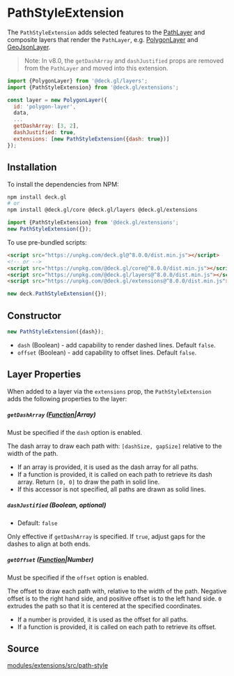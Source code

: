 
# PathStyleExtension

The `PathStyleExtension` adds selected features to the [PathLayer](/docs/layers/path-layer.md) and composite layers that render the `PathLayer`, e.g. [PolygonLayer](/docs/layers/polygon-layer.md) and [GeoJsonLayer](/docs/layers/geojson-layer.md).

> Note: In v8.0, the `getDashArray` and `dashJustified` props are removed from the `PathLayer` and moved into this extension.

```js
import {PolygonLayer} from '@deck.gl/layers';
import {PathStyleExtension} from '@deck.gl/extensions';

const layer = new PolygonLayer({
  id: 'polygon-layer',
  data,
  ...
  getDashArray: [3, 2],
  dashJustified: true,
  extensions: [new PathStyleExtension({dash: true})]
});
```

## Installation

To install the dependencies from NPM:

```bash
npm install deck.gl
# or
npm install @deck.gl/core @deck.gl/layers @deck.gl/extensions
```

```js
import {PathStyleExtension} from '@deck.gl/extensions';
new PathStyleExtension({});
```

To use pre-bundled scripts:

```html
<script src="https://unpkg.com/deck.gl@^8.0.0/dist.min.js"></script>
<!-- or -->
<script src="https://unpkg.com/@deck.gl/core@^8.0.0/dist.min.js"></script>
<script src="https://unpkg.com/@deck.gl/layers@^8.0.0/dist.min.js"></script>
<script src="https://unpkg.com/@deck.gl/extensions@^8.0.0/dist.min.js"></script>
```

```js
new deck.PathStyleExtension({});
```

## Constructor

```js
new PathStyleExtension({dash});
```

* `dash` (Boolean) - add capability to render dashed lines. Default `false`.
* `offset` (Boolean) - add capability to offset lines. Default `false`.

## Layer Properties

When added to a layer via the `extensions` prop, the `PathStyleExtension` adds the following properties to the layer:


##### `getDashArray` ([Function](/docs/developer-guide/using-layers.md#accessors)|Array)

Must be specified if the `dash` option is enabled.

The dash array to draw each path with: `[dashSize, gapSize]` relative to the width of the path.

* If an array is provided, it is used as the dash array for all paths.
* If a function is provided, it is called on each path to retrieve its dash array. Return `[0, 0]` to draw the path in solid line.
* If this accessor is not specified, all paths are drawn as solid lines.


##### `dashJustified` (Boolean, optional)

* Default: `false`

Only effective if `getDashArray` is specified. If `true`, adjust gaps for the dashes to align at both ends.


##### `getOffset` ([Function](/docs/developer-guide/using-layers.md#accessors)|Number)

Must be specified if the `offset` option is enabled.

The offset to draw each path with, relative to the width of the path. Negative offset is to the right hand side, and positive offset is to the left hand side. `0` extrudes the path so that it is centered at the specified coordinates.

* If a number is provided, it is used as the offset for all paths.
* If a function is provided, it is called on each path to retrieve its offset.


## Source

[modules/extensions/src/path-style](https://github.com/uber/deck.gl/tree/master/modules/extensions/src/path-style)

